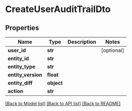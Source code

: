 # CreateUserAuditTrailDto

## Properties
Name | Type | Description | Notes
------------ | ------------- | ------------- | -------------
**user_id** | **str** |  | [optional] 
**entity_id** | **str** |  | 
**entity_type** | **str** |  | 
**entity_version** | **float** |  | 
**entity_diff** | **object** |  | 
**action** | **str** |  | 

[[Back to Model list]](../README.md#documentation-for-models) [[Back to API list]](../README.md#documentation-for-api-endpoints) [[Back to README]](../README.md)

